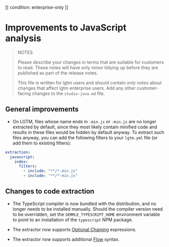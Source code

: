 [[ condition: enterprise-only ]]

# Improvements to JavaScript analysis

> NOTES
>
> Please describe your changes in terms that are suitable for
> customers to read. These notes will have only minor tidying up
> before they are published as part of the release notes.
>
> This file is written for lgtm users and should contain *only*
> notes about changes that affect lgtm enterprise users. Add
> any other customer-facing changes to the `studio-java.md`
> file.
>

## General improvements

* On LGTM, files whose name ends in `.min.js` or `-min.js` are no longer extracted by default, since they most likely contain minified code and results in these files would be hidden by default anyway. To extract such files anyway, you can add the following filters to your `lgtm.yml` file (or add them to existing filters):

```yaml
extraction:
  javascript:
    index:
      filters:
        - include: "**/*.min.js"
        - include: "**/*-min.js"
```

## Changes to code extraction

* The TypeScript compiler is now bundled with the distribution, and no longer needs to be installed manually.
  Should the compiler version need to be overridden, set the `SEMMLE_TYPESCRIPT_HOME` environment variable to
  point to an installation of the `typescript` NPM package.

* The extractor now supports [Optional Chaining](https://github.com/tc39/proposal-optional-chaining) expressions.

* The extractor now supports additional [Flow](https://flow.org/) syntax.

